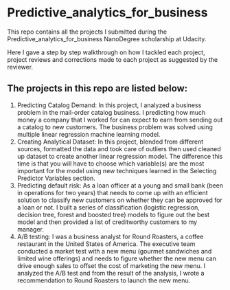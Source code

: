 # Predictive_analytics_for_business
This repo contains all the projects I submitted during the Predictive_analytics_for_business
NanoDegree scholarship at Udacity.

Here I gave a step by step walkthrough on how I tackled each project, project reviews and
corrections made to each project as suggested by the reviewer.

## The projects in this repo are listed below:
1. Predicting Catalog Demand: In this project, I analyzed a business problem in the mail-order catalog business. I predicting how much money a company that I worked for can expect to earn from sending out a catalog to new customers. The business problem was solved using multiple linear regression machine learning model.
2. Creating Analytical Dataset: In this project, blended from different sources, formatted the data and took care of outliers then used cleaned up dataset to create another linear regression model. The difference this time is that you will have to choose which variable(s) are the most important for the model using new techniques learned in the Selecting Predictor Variables section.
3. Predicting default risk: As a loan officer at a young and small bank (been in operations for two years) that needs to come up with an efficient solution to classify new customers on whether they can be approved for a loan or not. I built a series of classification (logistic regression, decision tree, forest and boosted tree) models to figure out the best model and then provided a list of creditworthy customers to my manager.
4. A/B testing: I was a business analyst for Round Roasters, a coffee restaurant in the United States of America. The executive team conducted a market test with a new menu (gourmet sandwiches and limited wine offerings) and needs to figure whether the new menu can drive enough sales to offset the cost of marketing the new menu. I analyzed the A/B test and from the result of the analysis, I wrote a recommendation to Round Roasters to launch the new menu.
